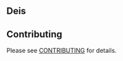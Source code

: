 ## Deis


## Contributing
Please see [CONTRIBUTING](https://github.com/bigambitions/technology-articles/blob/master/contributing.md) for details.



